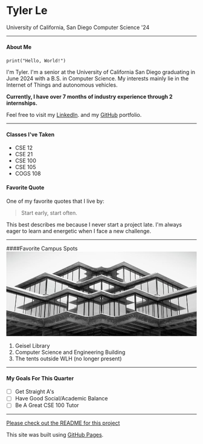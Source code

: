 <picture>
  <source media="(prefers-color-scheme: dark)" srcset="https://user-images.githubusercontent.com/25423296/163456776-7f95b81a-f1ed-45f7-b7ab-8fa810d529fa.png">
  
</picture>

# Tyler Le

University of California, San Diego
Computer Science '24

<hr>

#### About Me

`print("Hello, World!")`

I'm Tyler. I'm a senior at the University of California San Diego graduating in June 2024 with a B.S. in Computer Science. My interests mainly lie in the Internet of Things and autonomous vehicles.

**Currently, I have over 7 months of industry experience through 2 internships.**

Feel free to visit my [LinkedIn](https://www.linkedin.com/in/le-tyler/). and my [GitHub](https://github.com/tyler-le) portfolio.

<hr>

#### Classes I've Taken

- CSE 12
- CSE 21
- CSE 100
- CSE 105
- COGS 108

#### Favorite Quote

One of my favorite quotes that I live by:

> Start early, start often.

This best describes me because I never start a project late. I'm always eager to learn and energetic when I face a new challenge.

<hr>

####Favorite Campus Spots
![Geisel Library](images/geisel.jpeg)

1. Geisel Library
2. Computer Science and Engineering Building
3. The tents outside WLH (no longer present)

<hr>

#### My Goals For This Quarter

- [ ] Get Straight A's
- [ ] Have Good Social/Academic Balance
- [ ] Be A Great CSE 100 Tutor

<hr>

[Please check out the README for this project](README.md)

This site was built using [GitHub Pages](https://pages.github.com/).

